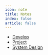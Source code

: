 ```yaml
---
icon: note
title: Notes
index: false
article: false
---
```

- [Develop](/notes/develop)
- [Project](/notes/project)
- [System Design](/systemDesign)
